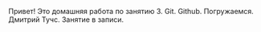Привет! Это домашняя работа по занятию 3. Git. Github. Погружаемся. Дмитрий Тучс. Занятие в записи. 